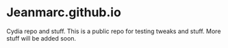 # Jeanmarc.github.io
Cydia repo and stuff.
This is a public repo for testing tweaks and stuff. More stuff will be added soon.

